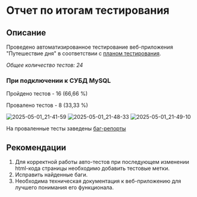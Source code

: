 # Отчет по итогам тестирования

## Описание

Проведено автоматизированное тестирование веб-приложения "Путешествие дня" в соответствии с [планом тестирования](https://github.com/NataliaKuzmicheva/qa-diploma/blob/main/documents/Plan.md).

*Общее количество тестов: 24*

### При подключении к СУБД MySQL

 Пройдено тестов - 16 (66,66 %)
 
 Провалено тестов - 8 (33,33 %)

![2025-05-01_21-41-59](https://github.com/user-attachments/assets/3c4c4c80-2a2f-42bf-86a7-5f3e29afc7c6)
![2025-05-01_21-48-33](https://github.com/user-attachments/assets/088cbf5f-8845-454c-97ad-dc180daed302)
![2025-05-01_21-49-10](https://github.com/user-attachments/assets/dffdf78f-0b86-48f6-95c6-26db1a2e0977)

На проваленные тесты заведены [баг-репорты](https://github.com/NataliaKuzmicheva/qa-diploma/issues)

## Рекомендации

1. Для корректной работы авто-тестов при последующем изменении html-кода страницы необходимо добавить тестовые метки.
2. Исправить найденные баги.
3. Необходима техническая документация к веб-приложению для лучшего понимания его функционала.



